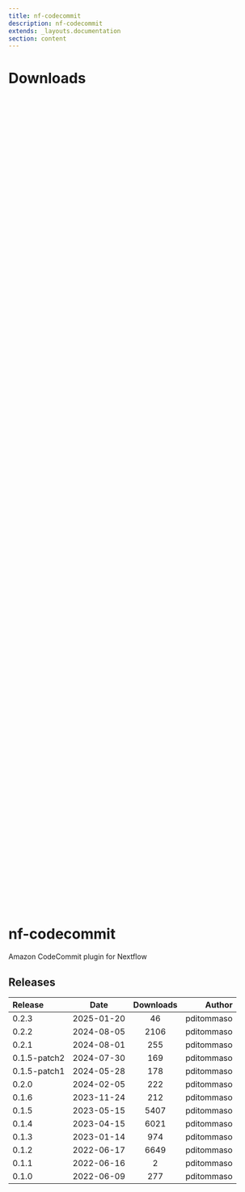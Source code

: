 ```yaml
---
title: nf-codecommit
description: nf-codecommit
extends: _layouts.documentation
section: content
---
```


# Downloads

<div style="position: relative; height:40vh; width:80vw">
    <canvas id="releases"></canvas>
</div>

# nf-codecommit
Amazon CodeCommit plugin for Nextflow


## Releases

| Release                               |                       Date                       |                   Downloads                    |                           Author |
| :------------ |:------------------------------------------------:|:----------------------------------------------:|---------------------------------:|
 |  0.2.3                                               | 2025-01-20                                          | 46                                                 | pditommaso                                         |
 |  0.2.2                                               | 2024-08-05                                          | 2106                                               | pditommaso                                         |
 |  0.2.1                                               | 2024-08-01                                          | 255                                                | pditommaso                                         |
 |  0.1.5-patch2                                        | 2024-07-30                                          | 169                                                | pditommaso                                         |
 |  0.1.5-patch1                                        | 2024-05-28                                          | 178                                                | pditommaso                                         |
 |  0.2.0                                               | 2024-02-05                                          | 222                                                | pditommaso                                         |
 |  0.1.6                                               | 2023-11-24                                          | 212                                                | pditommaso                                         |
 |  0.1.5                                               | 2023-05-15                                          | 5407                                               | pditommaso                                         |
 |  0.1.4                                               | 2023-04-15                                          | 6021                                               | pditommaso                                         |
 |  0.1.3                                               | 2023-01-14                                          | 974                                                | pditommaso                                         |
 |  0.1.2                                               | 2022-06-17                                          | 6649                                               | pditommaso                                         |
 |  0.1.1                                               | 2022-06-16                                          | 2                                                  | pditommaso                                         |
 |  0.1.0                                               | 2022-06-09                                          | 277                                                | pditommaso                                         |


<script>

(async function() {
    const data = [

        {
            date: `2022-06-09`,
            count: 277,
            y: '0.1.0' },

        {
            date: `2022-06-16`,
            count: 2,
            y: '0.1.1' },

        {
            date: `2022-06-17`,
            count: 6649,
            y: '0.1.2' },

        {
            date: `2023-01-14`,
            count: 974,
            y: '0.1.3' },

        {
            date: `2023-04-15`,
            count: 6021,
            y: '0.1.4' },

        {
            date: `2023-05-15`,
            count: 5407,
            y: '0.1.5' },

        {
            date: `2023-11-24`,
            count: 212,
            y: '0.1.6' },

        {
            date: `2024-02-05`,
            count: 222,
            y: '0.2.0' },

        {
            date: `2024-05-28`,
            count: 178,
            y: '0.1.5-patch1' },

        {
            date: `2024-07-30`,
            count: 169,
            y: '0.1.5-patch2' },

        {
            date: `2024-08-01`,
            count: 255,
            y: '0.2.1' },

        {
            date: `2024-08-05`,
            count: 2106,
            y: '0.2.2' },

        {
            date: `2025-01-20`,
            count: 46,
            y: '0.2.3' },

    ];

    new Chart(
        document.getElementById('releases'),
        {
            type: 'bar',
            data: {
                labels: data.map(row => row.y),
                datasets: [
                    {
                        label: 'Donwloads',
                        data: data,
                        parsing: {
                            xAxisKey: 'count'
                        }
                    }
                ]
            },
            options: {
                indexAxis: 'y',
                plugins: {
                    tooltip:{
                        enabled: true,
                        callbacks: {
                            beforeLabel: function (tooltipData) {
                                const labels =
                                    tooltipData.dataset.label.toString();
                                const values =
                                    tooltipData.dataset.data[tooltipData.dataIndex];

                                return `Released (${values.date})`;
                            },
                            label: function (tooltipData) {
                                const labels =
                                    tooltipData.dataset.label.toString();
                                const values =
                                    tooltipData.dataset.data[tooltipData.dataIndex];

                                return `${labels} : ${values.count}`;
                            },
                        },
                    }                    
                }
            },
        }
    );
})();
</script>